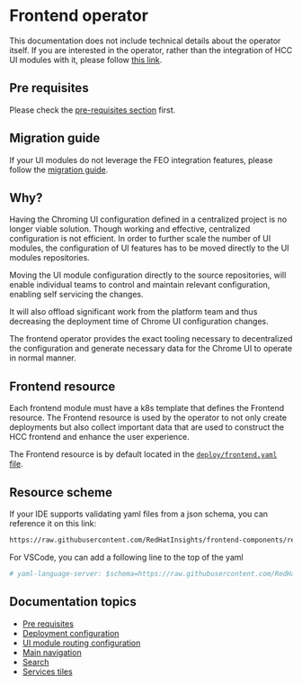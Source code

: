 # Frontend operator

This documentation does not include technical details about the operator itself. If you are interested in the operator, rather than the integration of HCC UI modules with it, please follow [this link](https://github.com/RedHatInsights/frontend-operator).

## Pre requisites

Please check the [pre-requisites section](./pre-requisites.md) first.

## Migration guide
If your UI modules do not leverage the FEO integration features, please follow the [migration guide](https://github.com/RedHatInsights/chrome-service-backend/blob/main/docs/feo-migration-guide.md).

## Why?

Having the Chroming UI configuration defined in a centralized project is no longer viable solution. Though working and effective, centralized configuration is not efficient. In order to further scale the number of UI modules, the configuration of UI features has to be moved directly to the UI modules repositories.

Moving the UI module configuration directly to the source repositories, will enable individual teams to control and maintain relevant configuration, enabling self servicing the changes.

It will also offload significant work from the platform team and thus decreasing the deployment time of Chrome UI configuration changes.

The frontend operator provides the exact tooling necessary to decentralized the configuration and generate necessary data for the Chrome UI to operate in normal manner.

## Frontend resource

Each frontend module must have a k8s template that defines the Frontend resource. The Frontend resource is used by the operator to not only create deployments but also collect important data that are used to construct the HCC frontend and enhance the user experience.

The Frontend resource is by default located in the [`deploy/frontend.yaml` file](../../deploy/frontend.yaml).

## Resource scheme

If your IDE supports validating yaml files from a json schema, you can reference it on this link:

```bash
https://raw.githubusercontent.com/RedHatInsights/frontend-components/refs/heads/master/packages/config-utils/src/feo/spec/frontend-crd.schema.json
```
For VSCode, you can add a following line to the top of the yaml

```yaml
# yaml-language-server: $schema=https://raw.githubusercontent.com/RedHatInsights/frontend-components/refs/heads/master/packages/config-utils/src/feo/spec/frontend-crd.schema.json
```

## Documentation topics
- [Pre requisites](./pre-requisites.md)
- [Deployment configuration](./basic-configuration.md)
- [UI module routing configuration](./modules.md)
- [Main navigation](./navigation.md)
- [Search](./search.md)
- [Services tiles](./services.md)
